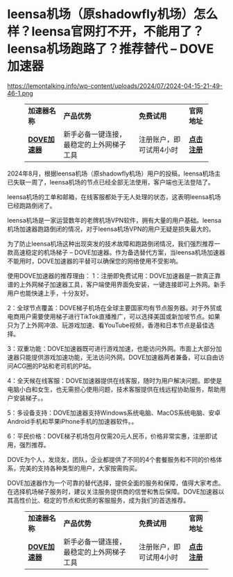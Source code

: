 # leensa机场（原shadowfly机场）怎么样？leensa官网打不开，不能用了？leensa机场跑路了？推荐替代 – DOVE加速器

https://lemontalking.info/wp-content/uploads/2024/07/2024-04-15-21-49-46-1.png

<!-- wp:table -->
<figure class="wp-block-table"><table class="has-fixed-layout"><tbody><tr><td><strong>加速器名称</strong></td><td><strong>产品优势</strong></td><td><strong>免费试用</strong></td><td><strong>官网地址</strong></td></tr><tr><td><strong><a href="https://dove8.cc/a.php?alavBTtF8UB" target="_blank" rel="noreferrer noopener">DOVE加速器</a></strong></td><td>新手必备一键连接，最稳定的上外网梯子工具</td><td>注册账户，即可试用4小时</td><td><strong><a href="https://dove8.cc/a.php?alavBTtF8UB" target="_blank" rel="noreferrer noopener">点击注册</a></strong></td></tr></tbody></table></figure>
<!-- /wp:table -->

2024年8月，根据leensa机场（原shadowfly机场）用户的投稿，leensa机场主已失联一周了，leensa机场的节点已经全部无法使用，客户端也无法登陆了。

leensa机场的工单和邮箱，在线客服都处于无人处理的状态，这表明leensa机场已经跑路倒闭了。

leensa机场是一家运营数年的老牌机场VPN软件，拥有大量的用户基础。leensa机场加速器跑路倒闭的情况，对于leensa机场VPN的用户无疑是损失最大的。

为了防止leensa机场这种出现突发的技术故障和跑路倒闭情况，我们强烈推荐一款高速稳定的机场梯子 – DOVE加速器。作为备选替代方案，当leensa机场加速器不能用时，DOVE加速器的平替可以确保您的网络使用不受影响。


使用DOVE加速器的推荐理由：
1：注册即免费试用：DOVE加速器是一款真正靠谱的上外网梯子加速器工具，客户端使用界面免安装，一键连接即可上外网。新手用户也能快速上手，十分友好。

2：全球节点覆盖：DOVE梯子机场在全球主要国家均有节点服务器。对于外贸或电商用户需要使用梯子进行TikTok直播推广，可以选择美国或新加坡节点。如果只为了上外网冲浪、玩游戏加速、看YouTube视频，香港和日本节点是最佳选择。

3：双重功能：DOVE加速器既可进行游戏加速，也能访问外网。市面上大部分加速器只能提供游戏加速功能，无法访问外网。DOVE加速器两者兼备，可以自由访问ACG圈的P站和老司机的P站。

4：全天候在线客服：DOVE加速器提供在线客服，随时为用户解决问题。即使是电脑小白和女生，也无需担心使用问题，技术客服提供在线远程协助服务，帮助用户安装梯子。。

5：多设备支持：DOVE加速器支持Windows系统电脑、MacOS系统电脑、安卓Android手机和苹果iPhone手机的加速器软件。。

6：平民价格：DOVE梯子机场包月仅需20元人民币，价格非常实惠，注册即试用，强烈推荐。

DOVE为个人，发烧友，团队，企业都提供了不同的4个套餐服务和不同的价格体系，完美的支持各种类型的用户，大家按需购买。


DOVE加速器作为一个可靠的替代选择，提供全面的服务和保障，值得大家考虑。在选择机场梯子服务时，建议关注服务提供商的信誉和售后保障。DOVE加速器以其高性价比、稳定的节点和优质的客服服务，成为我们的首选推荐。

<!-- wp:table -->
<figure class="wp-block-table"><table class="has-fixed-layout"><tbody><tr><td><strong>加速器名称</strong></td><td><strong>产品优势</strong></td><td><strong>免费试用</strong></td><td><strong>官网地址</strong></td></tr><tr><td><strong><a href="https://dove8.cc/a.php?alavBTtF8UB" target="_blank" rel="noreferrer noopener">DOVE加速器</a></strong></td><td>新手必备一键连接，最稳定的上外网梯子工具</td><td>注册账户，即可试用4小时</td><td><strong><a href="https://dove8.cc/a.php?alavBTtF8UB" target="_blank" rel="noreferrer noopener">点击注册</a></strong></td></tr></tbody></table></figure>
<!-- /wp:table -->
